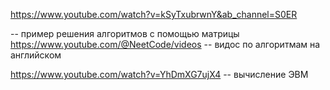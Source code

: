 https://www.youtube.com/watch?v=kSyTxubrwnY&ab_channel=S0ER

-- пример решения алгоритмов с помощью матрицы
https://www.youtube.com/@NeetCode/videos
-- видос по алгоритмам на английском 

https://www.youtube.com/watch?v=YhDmXG7ujX4 -- вычисление ЭВМ